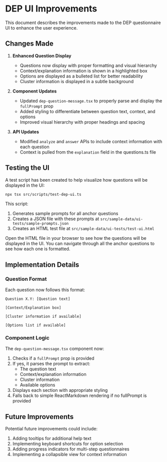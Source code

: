 # DEP UI Improvements

This document describes the improvements made to the DEP questionnaire UI to enhance the user experience.

## Changes Made

1. **Enhanced Question Display**
   - Questions now display with proper formatting and visual hierarchy
   - Context/explanation information is shown in a highlighted box
   - Options are displayed as a bulleted list for better readability
   - Cluster information is displayed in a subtle background

2. **Component Updates**
   - Updated `dep-question-message.tsx` to properly parse and display the `fullPrompt` prop
   - Added styling to differentiate between question text, context, and options
   - Improved visual hierarchy with proper headings and spacing

3. **API Updates**
   - Modified `analyze` and `answer` APIs to include context information with each question
   - Context is pulled from the `explanation` field in the questions.ts file

## Testing the UI

A test script has been created to help visualize how questions will be displayed in the UI:

```bash
npx tsx src/scripts/test-dep-ui.ts
```

This script:
1. Generates sample prompts for all anchor questions
2. Creates a JSON file with these prompts at `src/sample-data/ui-tests/sample-prompts.json`
3. Creates an HTML test file at `src/sample-data/ui-tests/test-ui.html`

Open the HTML file in your browser to see how the questions will be displayed in the UI. You can navigate through all the anchor questions to see how each one is formatted.

## Implementation Details

### Question Format

Each question now follows this format:

```
Question X.Y: [Question text]

[Context/Explanation box]

[Cluster information if available]

[Options list if available]
```

### Component Logic

The `dep-question-message.tsx` component now:

1. Checks if a `fullPrompt` prop is provided
2. If yes, it parses the prompt to extract:
   - The question text
   - Context/explanation information
   - Cluster information
   - Available options
3. Displays each section with appropriate styling
4. Falls back to simple ReactMarkdown rendering if no fullPrompt is provided

## Future Improvements

Potential future improvements could include:

1. Adding tooltips for additional help text
2. Implementing keyboard shortcuts for option selection
3. Adding progress indicators for multi-step questionnaires
4. Implementing a collapsible view for context information
